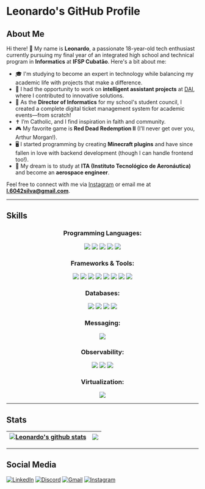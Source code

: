 # Leonardo's GitHub Profile

## About Me

Hi there! 👋 My name is **Leonardo**, a passionate 18-year-old tech enthusiast currently pursuing my final year of an integrated high school and technical program in **Informatics** at **IFSP Cubatão**. Here's a bit about me:

- 🎓 I'm studying to become an expert in technology while balancing my academic life with projects that make a difference.
- 💼 I had the opportunity to work on **intelligent assistant projects** at [DAI](https://www.dai.tec.br/), where I contributed to innovative solutions.
- 🎉 As the **Director of Informatics** for my school's student council, I created a complete digital ticket management system for academic events—from scratch!
- ✝️ I’m Catholic, and I find inspiration in faith and community.
- 🎮 My favorite game is **Red Dead Redemption II** (I’ll never get over you, Arthur Morgan!).
- 🖥️ I started programming by creating **Minecraft plugins** and have since fallen in love with backend development (though I can handle frontend too!).
- 🚀 My dream is to study at **ITA (Instituto Tecnológico de Aeronáutica)** and become an **aerospace engineer**.

Feel free to connect with me via [Instagram](https://www.instagram.com/_oleonardosilva/) or email me at **l.6042silva@gmail.com**.

---

## Skills

### <p align="center">Programming Languages:</p>

<p align="center">
<img src="https://img.shields.io/badge/java-%23ED8B00.svg?style=for-the-badge&logo=openjdk&logoColor=white"/>
<img src="https://img.shields.io/badge/Go-%2300ADD8?style=for-the-badge&logo=go&logoColor=white"/>
<img src="https://img.shields.io/badge/TypeScript-%23007ACC?style=for-the-badge&logo=typescript&logoColor=white"/>
<img src="https://img.shields.io/badge/C%23-%23239120?style=for-the-badge&logo=csharp&logoColor=white"/>
<img src="https://img.shields.io/badge/javascript-%23323330.svg?style=for-the-badge&logo=javascript&logoColor=%23F7DF1E"/>
</p>

### <p align="center">Frameworks & Tools:</p>
<p align="center">
<img src="https://img.shields.io/badge/Spring-%236DB33F?style=for-the-badge&logo=spring&logoColor=white"/>
<img src="https://img.shields.io/badge/Next.js-%23000000?style=for-the-badge&logo=next.js&logoColor=white"/>
<img src="https://img.shields.io/badge/NestJS-%23E0234E?style=for-the-badge&logo=nestjs&logoColor=white"/>
<img src="https://img.shields.io/badge/React-%2361DAFB?style=for-the-badge&logo=react&logoColor=black"/>
<img src="https://img.shields.io/badge/Tailwind_CSS-%2338B2AC?style=for-the-badge&logo=tailwind-css&logoColor=white"/>
<img src="https://img.shields.io/badge/.NET-%235C2D91?style=for-the-badge&logo=.net&logoColor=white"/>
<img src="https://img.shields.io/badge/express.js-%23404d59.svg?style=for-the-badge&logo=express&logoColor=%2361DAFB"/>
<img src="https://img.shields.io/badge/node.js-6DA55F?style=for-the-badge&logo=node.js&logoColor=white"/>
</p>

### <p align="center">Databases:</p>
<p align="center">
<img src="https://img.shields.io/badge/PostgreSQL-%23336791?style=for-the-badge&logo=postgresql&logoColor=white"/>
<img src="https://img.shields.io/badge/MySQL-%234479A1?style=for-the-badge&logo=mysql&logoColor=white"/>
<img src="https://img.shields.io/badge/MongoDB-%2343A047?style=for-the-badge&logo=mongodb&logoColor=white"/>
<img src="https://img.shields.io/badge/redis-%23DD0031.svg?style=for-the-badge&logo=redis&logoColor=white"/>
</p>

### <p align="center">Messaging:</p>
<p align="center">
<img src="https://img.shields.io/badge/RabbitMQ-%23FF6600?style=for-the-badge&logo=rabbitmq&logoColor=white"/>
</p>

### <p align="center">Observability:</p>
<p align="center">
<img src="https://img.shields.io/badge/OpenTelemetry-%23FFFFFF?style=for-the-badge&logo=opentelemetry&logoColor=black"/>
<img src="https://img.shields.io/badge/Prometheus-%23E6522C?style=for-the-badge&logo=prometheus&logoColor=white"/>
<img src="https://img.shields.io/badge/Grafana-%23F46800?style=for-the-badge&logo=grafana&logoColor=white"/>
</p>

### <p align="center">Virtualization:</p>
<p align="center">
<img src="https://img.shields.io/badge/Docker-%230db7ed?style=for-the-badge&logo=docker&logoColor=white"/>
</p>

---

## Stats
| <a href="https://github.com/oproprioleonardo"><img align="center" src="https://github-profile-summary-cards.vercel.app/api/cards/profile-details?username=oproprioleonardo&theme=tokyonight" alt="Leonardo's github stats" /></a> | <a href="https://github.com/oproprioleonardo"><img align="center" src="https://github-readme-stats.vercel.app/api/top-langs/?username=oproprioleonardo&layout=compact&theme=tokyonight&hide_border=true" /></a> |
| ------------- | ------------- |

---

## Social Media
[![LinkedIn](https://img.shields.io/badge/LinkedIn-0077B5?style=for-the-badge&logo=linkedin&logoColor=white)](https://www.linkedin.com/in/oleonardosilva/)
[![Discord](https://img.shields.io/badge/Discord-7289DA?style=for-the-badge&logo=discord&logoColor=white)](https://discord.com/channels/@leonardodasilva/)
[![Gmail](https://img.shields.io/badge/Gmail-333333?style=for-the-badge&logo=gmail&logoColor=red)](mailto:l.6042silva@gmail.com)
[![Instagram](https://img.shields.io/badge/Instagram-E4405F?style=for-the-badge&logo=instagram&logoColor=white)](https://www.instagram.com/_oleonardosilva/)

